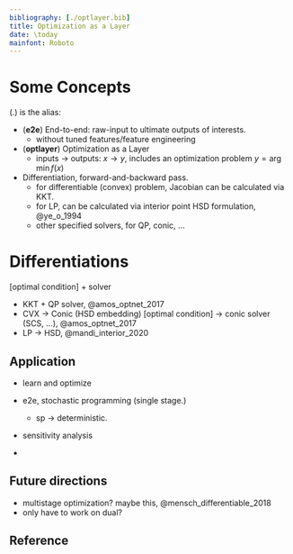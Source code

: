 ```yaml
---
bibliography: [./optlayer.bib]
title: Optimization as a Layer
date: \today
mainfont: Roboto
---
```




# Some Concepts

(.) is the alias:

- (**e2e**) End-to-end: raw-input to ultimate outputs of interests.
  - without tuned features/feature engineering
- (**optlayer**) Optimization as a Layer
  - inputs $\to$ outputs: $x\to y$, includes an optimization problem $y = \arg \min f(x)$
- Differentiation,  forward-and-backward pass.
  - for differentiable (convex) problem, Jacobian can be calculated via KKT.
  - for LP, can be calculated via interior point HSD formulation, @ye_o_1994
  - other specified solvers, for QP, conic, ...


# Differentiations

[optimal condition] + solver

- KKT + QP solver, @amos_optnet_2017
- CVX -> Conic (HSD embedding) [optimal condition] -> conic solver (SCS, ...), @amos_optnet_2017
- LP -> HSD, @mandi_interior_2020

## 



## Application


- learn and optimize

- e2e, stochastic programming (single stage.)
  - sp -> deterministic.

- sensitivity analysis
- 


## Future directions

- multistage optimization? maybe this, @mensch_differentiable_2018
- only have to work on dual? 

## Reference

<!-- Q
  - not solve to optimal?
  - 
 -->
